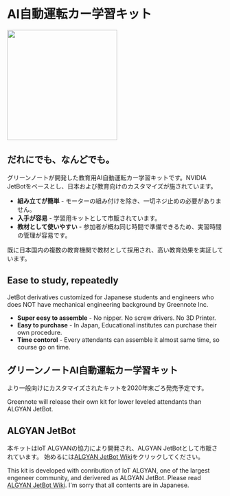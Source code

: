 # AI自動運転カー学習キット

<img src="https://github.com/greennote-inc/algyanjetbot/wiki/images/algyan-jetbot_1600x1200.jpg" height="256">

## だれにでも、なんどでも。

グリーンノートが開発した教育用AI自動運転カー学習キットです。NVIDIA JetBotをベースとし、日本および教育向けのカスタマイズが施されています。

* **組み立てが簡単** - モーターの組み付けを除き、一切ネジ止めの必要がありません。
* **入手が容易** - 学習用キットとして市販されています。
* **教材として使いやすい** - 参加者が概ね同じ時間で準備できるため、実習時間の管理が容易です。

既に日本国内の複数の教育機関で教材として採用され、高い教育効果を実証しています。

## Ease to study, repeatedly

JetBot derivatives customized for Japanese students and engineers who does NOT have mechanical engineering background  by Greennote Inc.

* **Super eesy to assemble** - No nipper. No screw drivers. No 3D Printer.
* **Easy to purchase** - In Japan, Educational institutes can purchase their own procedure.
* **Time contorol** - Every attendants can assemble it almost same time, so course go on time.

## グリーンノートAI自動運転カー学習キット

より一般向けにカスタマイズされたキットを2020年末ごろ発売予定です。

Greennote will release their own kit for lower leveled attendants than ALGYAN JetBot.

## ALGYAN JetBot

本キットはIoT ALGYANの協力により開発され、ALGYAN JetBotとして市販されています。
始めるには[ALGYAN JetBot Wiki](https://github.com/greennote-inc/algyanjetbot/wiki)をクリックしてください。

This kit is developed with conribution of IoT ALGYAN, one of the largest engeneer community, and derivered as ALGYAN JetBot. Please read [ALGYAN JetBot Wiki](https://github.com/greennote-inc/algyanjetbot/wiki). I'm sorry that all contents are in Japanese.